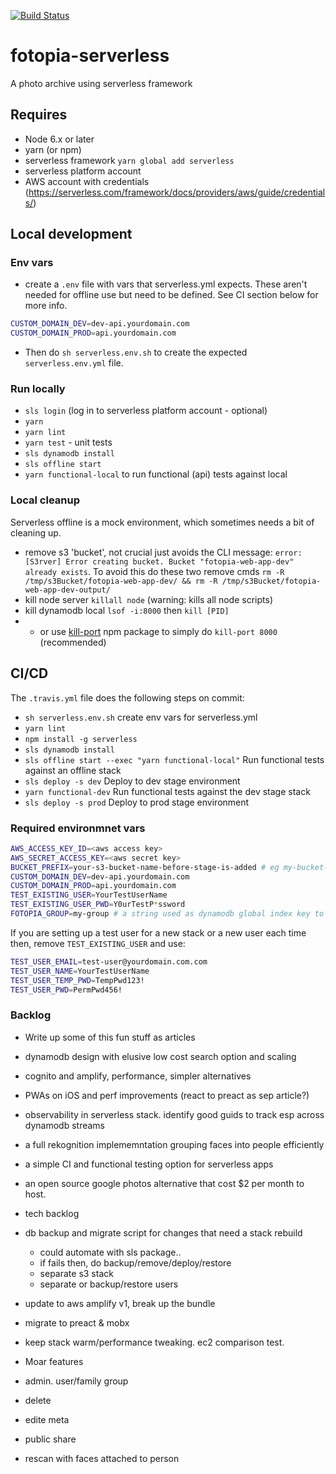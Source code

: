 [![Build Status](https://travis-ci.org/mbudm/fotopia-serverless.svg?branch=master)](https://travis-ci.org/mbudm/fotopia-serverless)
# fotopia-serverless
A photo archive using serverless framework

## Requires
- Node 6.x or later
- yarn (or npm)
- serverless framework `yarn global add serverless`
- serverless platform account
- AWS account with credentials (https://serverless.com/framework/docs/providers/aws/guide/credentials/)

## Local development

### Env vars
- create a `.env` file with vars that serverless.yml expects. These aren't needed for offline use but need to be defined. See CI section below for more info.
```sh
CUSTOM_DOMAIN_DEV=dev-api.yourdomain.com
CUSTOM_DOMAIN_PROD=api.yourdomain.com
```
- Then do `sh serverless.env.sh` to create the expected `serverless.env.yml` file.

### Run locally
- `sls login` (log in to serverless platform account -  optional)
- `yarn`
- `yarn lint`
- `yarn test` - unit tests
- `sls dynamodb install`
- `sls offline start`
- `yarn functional-local` to run functional (api) tests against local

### Local cleanup 
Serverless offline is a mock environment, which sometimes needs a bit of cleaning up.

- remove s3 'bucket', not crucial just avoids the CLI message: `error: [S3rver] Error creating bucket. Bucket "fotopia-web-app-dev" already exists`. To avoid this do these two remove cmds
`rm -R /tmp/s3Bucket/fotopia-web-app-dev/ && rm -R /tmp/s3Bucket/fotopia-web-app-dev-output/`
- kill node server `killall node` (warning: kills all node scripts)
- kill dynamodb local `lsof -i:8000` then `kill [PID]`
- - or use [kill-port](https://www.npmjs.com/package/kill-port) npm package to simply do `kill-port 8000` (recommended)

## CI/CD
The `.travis.yml` file does the following steps on commit:

- `sh serverless.env.sh` create env vars for serverless.yml
- `yarn lint`
- `npm install -g serverless`
- `sls dynamodb install`
- `sls offline start --exec "yarn functional-local"` Run functional tests against an offline stack
- `sls deploy -s dev` Deploy to dev stage environment
- `yarn functional-dev` Run functional tests against the dev stage stack
- `sls deploy -s prod` Deploy to prod stage environment

### Required environmnet vars
```sh
AWS_ACCESS_KEY_ID=<aws access key>
AWS_SECRET_ACCESS_KEY=<aws secret key> 
BUCKET_PREFIX=your-s3-bucket-name-before-stage-is-added # eg my-bucket- which becomes my-bucket-prod 
CUSTOM_DOMAIN_DEV=dev-api.yourdomain.com
CUSTOM_DOMAIN_PROD=api.yourdomain.com
TEST_EXISTING_USER=YourTestUserName
TEST_EXISTING_USER_PWD=Y0urTestP*ssword
FOTOPIA_GROUP=my-group # a string used as dynamodb global index key to allow queries across all users photos. in future this will allow for a simple way to have separate groups in one fotopia instance
```

If you are setting up a test user for a new stack or a new user each time then, remove `TEST_EXISTING_USER` and use:
```sh
TEST_USER_EMAIL=test-user@yourdomain.com.com
TEST_USER_NAME=YourTestUserName
TEST_USER_TEMP_PWD=TempPwd123!
TEST_USER_PWD=PermPwd456!
```
### Backlog

 - Write up some of this fun stuff as articles
  - dynamodb design with elusive low cost search option and scaling
  - cognito and amplify, performance, simpler alternatives
  - PWAs on iOS and perf improvements (react to preact as sep article?)
  - observability in serverless stack. identify good guids to track esp across dynamodb streams
  - a full rekognition implememntation grouping faces into people efficiently
  - a simple CI and functional testing option for serverless apps
  - an open source google photos alternative that cost $2 per month to host. 

 - tech backlog
  - db backup and migrate script for changes that need a stack rebuild
    - could automate with sls package.. 
    - if fails then, do backup/remove/deploy/restore
    - separate s3 stack
    - separate or backup/restore users
  - update to aws amplify v1, break up the bundle
  - migrate to preact & mobx
  - keep stack warm/performance tweaking. ec2 comparison test.

 - Moar features
  - admin. user/family group
  - delete
  - edite meta
  - public share
  - rescan with faces attached to person
